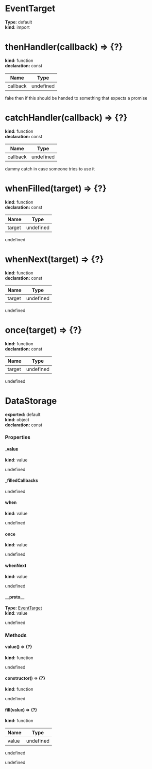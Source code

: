 # EventTarget                  
  
**Type:** default                  
**kind:** import                  
  
  
# thenHandler(callback) => {?}                
  
**kind:** function                
**declaration:** const                
  
| Name | Type |                  
|------|------|                  
| callback | undefined |                
  
fake then if this should be handed to something that expects a promise                
# catchHandler(callback) => {?}              
  
**kind:** function              
**declaration:** const              
  
| Name | Type |                
|------|------|                
| callback | undefined |              
  
dummy catch in case someone tries to use it              
# whenFilled(target) => {?}            
  
**kind:** function            
**declaration:** const            
  
| Name | Type |              
|------|------|              
| target | undefined |            
  
undefined            
# whenNext(target) => {?}          
  
**kind:** function          
**declaration:** const          
  
| Name | Type |            
|------|------|            
| target | undefined |          
  
undefined          
# once(target) => {?}        
  
**kind:** function        
**declaration:** const        
  
| Name | Type |          
|------|------|          
| target | undefined |        
  
undefined        
# DataStorage      
  
**exported:** default      
**kind:** object      
**declaration:** const      
### Properties      
  
#### _value        
  
**kind:** value        
  
undefined        
  
#### _filledCallbacks        
  
  
undefined        
  
#### when        
  
**kind:** value        
  
undefined        
  
#### once        
  
**kind:** value        
  
undefined        
  
#### whenNext        
  
**kind:** value        
  
undefined        
  
#### \_\_proto\_\_        
  
**Type:** [EventTarget](Module:-EventTarget.md#EventTarget)        
**kind:** value        
  
undefined        
  
### Methods      
  
#### value() => {?}        
  
**kind:** function        
  
undefined        
  
  
#### constructor() => {?}        
  
**kind:** function        
  
undefined        
  
  
#### fill(value) => {?}        
  
**kind:** function        
  
| Name | Type |          
|------|------|          
| value | undefined |        
  
undefined        
  
  
undefined      
